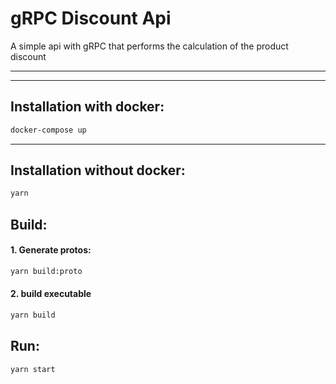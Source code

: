 # gRPC Discount Api

A simple api with gRPC that performs the calculation of the product discount
***
***

## Installation with docker:

```sh
docker-compose up
```
***

## Installation without docker:

```sh
yarn
```

## Build:
#### 1. Generate protos:
```sh
yarn build:proto
```
#### 2. build executable

```sh
yarn build
```

## Run:

```sh
yarn start
```